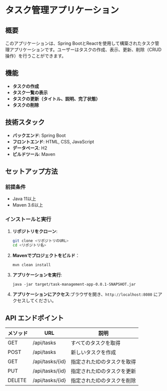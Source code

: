 # タスク管理アプリケーション

## 概要
このアプリケーションは、Spring BootとReactを使用して構築されたタスク管理アプリケーションです。ユーザーはタスクの作成、表示、更新、削除（CRUD操作）を行うことができます。

## 機能
- **タスクの作成**
- **タスク一覧の表示**
- **タスクの更新（タイトル、説明、完了状態）**
- **タスクの削除**

## 技術スタック
- **バックエンド**: Spring Boot
- **フロントエンド**: HTML, CSS, JavaScript
- **データベース**: H2
- **ビルドツール**: Maven

## セットアップ方法

### 前提条件
- Java 11以上
- Maven 3.6以上

### インストールと実行
1. **リポジトリをクローン**:
    ```bash
    git clone <リポジトリのURL>
    cd <リポジトリ名>
    ```

2. **Mavenでプロジェクトをビルド**：
   ```
   mvn clean install
   ```

3. **アプリケーションを実行**:
   ```
   java -jar target/task-management-app-0.0.1-SNAPSHOT.jar
   ```

4. **アプリケーションにアクセス**:ブラウザを開き、`http://localhost:8080` にアクセスしてください。

## API エンドポイント

| メソッド | URL | 説明 |
|---------|-----|------|
| GET | /api/tasks | すべてのタスクを取得 |
| POST | /api/tasks | 新しいタスクを作成 |
| GET | /api/tasks/{id} | 指定されたIDのタスクを取得 |
| PUT | /api/tasks/{id} | 指定されたIDのタスクを更新 |
| DELETE | /api/tasks/{id} | 指定されたIDのタスクを削除 |

